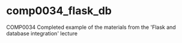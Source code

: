 # comp0034_flask_db
COMP0034 Completed example of the materials from the 'Flask and database integration' lecture
